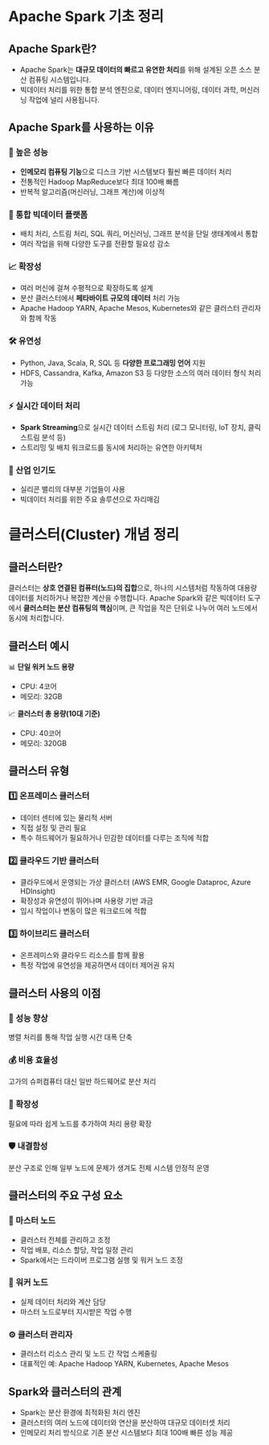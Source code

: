 # Apache Spark 기초 정리

## Apache Spark란?

- Apache Spark는 **대규모 데이터의 빠르고 유연한 처리**를 위해 설계된 오픈 소스 분산 컴퓨팅 시스템입니다.
- 빅데이터 처리를 위한 통합 분석 엔진으로, 데이터 엔지니어링, 데이터 과학, 머신러닝 작업에 널리 사용됩니다.

## Apache Spark를 사용하는 이유

### 🚀 높은 성능

- **인메모리 컴퓨팅 기능**으로 디스크 기반 시스템보다 훨씬 빠른 데이터 처리
- 전통적인 Hadoop MapReduce보다 최대 100배 빠름
- 반복적 알고리즘(머신러닝, 그래프 계산)에 이상적

### 🔄 통합 빅데이터 플랫폼

- 배치 처리, 스트림 처리, SQL 쿼리, 머신러닝, 그래프 분석을 단일 생태계에서 통합
- 여러 작업을 위해 다양한 도구를 전환할 필요성 감소

### 📈 확장성

- 여러 머신에 걸쳐 수평적으로 확장하도록 설계
- 분산 클러스터에서 **페타바이트 규모의 데이터** 처리 가능
- Apache Hadoop YARN, Apache Mesos, Kubernetes와 같은 클러스터 관리자와 함께 작동

### 🛠️ 유연성

- Python, Java, Scala, R, SQL 등 **다양한 프로그래밍 언어** 지원
- HDFS, Cassandra, Kafka, Amazon S3 등 다양한 소스의 여러 데이터 형식 처리 가능

### ⚡ 실시간 데이터 처리

- **Spark Streaming**으로 실시간 데이터 스트림 처리
  (로그 모니터링, IoT 장치, 클릭스트림 분석 등)
- 스트리밍 및 배치 워크로드를 동시에 처리하는 유연한 아키텍처

### 🏢 산업 인기도

- 실리콘 밸리의 대부분 기업들이 사용
- 빅데이터 처리를 위한 주요 솔루션으로 자리매김

# 클러스터(Cluster) 개념 정리

## 클러스터란?

클러스터는 **상호 연결된 컴퓨터(노드)의 집합**으로, 하나의 시스템처럼 작동하여 대용량 데이터를 처리하거나 복잡한 계산을 수행합니다. Apache Spark와 같은 빅데이터 도구에서 **클러스터는 분산 컴퓨팅의 핵심**이며, 큰 작업을 작은 단위로 나누어 여러 노드에서 동시에 처리합니다.

## 클러스터 예시

📊 **단일 워커 노드 용량**

- CPU: 4코어
- 메모리: 32GB

📈 **클러스터 총 용량(10대 기준)**

- CPU: 40코어
- 메모리: 320GB

## 클러스터 유형

### 1️⃣ 온프레미스 클러스터

- 데이터 센터에 있는 물리적 서버
- 직접 설정 및 관리 필요
- 특수 하드웨어가 필요하거나 민감한 데이터를 다루는 조직에 적합

### 2️⃣ 클라우드 기반 클러스터

- 클라우드에서 운영되는 가상 클러스터
  (AWS EMR, Google Dataproc, Azure HDInsight)
- 확장성과 유연성이 뛰어나며 사용량 기반 과금
- 임시 작업이나 변동이 많은 워크로드에 적합

### 3️⃣ 하이브리드 클러스터

- 온프레미스와 클라우드 리소스를 함께 활용
- 특정 작업에 유연성을 제공하면서 데이터 제어권 유지

## 클러스터 사용의 이점

### 🚀 성능 향상

병렬 처리를 통해 작업 실행 시간 대폭 단축

### 💰 비용 효율성

고가의 슈퍼컴퓨터 대신 일반 하드웨어로 분산 처리

### 📏 확장성

필요에 따라 쉽게 노드를 추가하여 처리 용량 확장

### 🛡️ 내결함성

분산 구조로 인해 일부 노드에 문제가 생겨도 전체 시스템 안정적 운영

## 클러스터의 주요 구성 요소

### 🧠 마스터 노드

- 클러스터 전체를 관리하고 조정
- 작업 배포, 리소스 할당, 작업 일정 관리
- Spark에서는 드라이버 프로그램 실행 및 워커 노드 조정

### 💪 워커 노드

- 실제 데이터 처리와 계산 담당
- 마스터 노드로부터 지시받은 작업 수행

### ⚙️ 클러스터 관리자

- 클러스터 리소스 관리 및 노드 간 작업 스케줄링
- 대표적인 예: Apache Hadoop YARN, Kubernetes, Apache Mesos

## Spark와 클러스터의 관계

- Spark는 분산 환경에 최적화된 처리 엔진
- 클러스터의 여러 노드에 데이터와 연산을 분산하여 대규모 데이터셋 처리
- 인메모리 처리 방식으로 기존 분산 시스템보다 최대 100배 빠른 성능 제공
